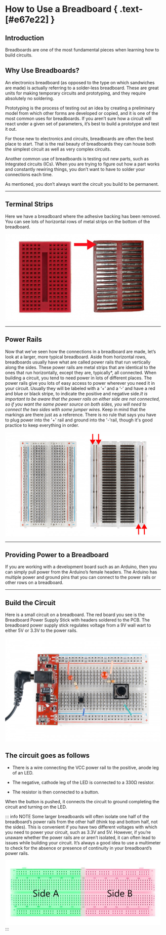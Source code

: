 # How to Use a Breadboard { .text-[#e67e22] }

## Introduction

Breadboards are one of the most fundamental pieces when learning how to build circuits.

## Why Use Breadboards?

An electronics breadboard (as opposed to the type on which sandwiches are made) is actually referring to a solder-less breadboard. These are great units for making temporary circuits and prototyping, and they require absolutely no soldering.

Prototyping is the process of testing out an idea by creating a preliminary model from which other forms are developed or copied, and it is one of the most common uses for breadboards. If you aren’t sure how a circuit will react under a given set of parameters, it’s best to build a prototype and test it out.

For those new to electronics and circuits, breadboards are often the best place to start. That is the real beauty of breadboards they can house both the simplest circuit as well as very complex circuits.

Another common use of breadboards is testing out new parts, such as Integrated circuits (ICs). When you are trying to figure out how a part works and constantly rewiring things, you don’t want to have to solder your connections each time.

As mentioned, you don’t always want the circuit you build to be permanent.

---

## Terminal Strips

Here we have a breadboard where the adhesive backing has been removed. You can see lots of horizontal rows of metal strips on the bottom of the breadboard.

![breadboard](../../assets/images/breadboard/breadboard6.jpg)

---

## Power Rails

Now that we’ve seen how the connections in a breadboard are made, let’s look at a larger, more typical breadboard. Aside from horizontal rows, breadboards usually have what are called power rails that run vertically along the sides. These power rails are metal strips that are identical to the ones that run horizontally, except they are, typically*, all connected. When building a circuit, you tend to need power in lots of different places. The power rails give you lots of easy access to power wherever you need it in your circuit. Usually they will be labeled with a ‘+’ and a ‘-’ and have a red and blue or black stripe, to indicate the positive and negative side.*It is important to be aware that the power rails on either side are not connected, so if you want the same power source on both sides, you will need to connect the two sides with some jumper wires.* Keep in mind that the markings are there just as a reference. There is no rule that says you have to plug power into the '+' rail and ground into the '-'rail, though it's good practice to keep everything in order.

![breadboard](../../assets/images/breadboard/breadboard3.jpg)

---

## Providing Power to a Breadboard

If you are working with a development board such as an Arduino, then you can simply pull power from the Arduino’s female headers. The Arduino has multiple power and ground pins that you can connect to the power rails or other rows on a breadboard.

---

## Build the Circuit

Here is a small circuit on a breadboard. The red board you see is the Breadboard Power Supply Stick with headers soldered to the PCB. The breadboard power supply stick regulates voltage from a 9V wall wart to either 5V or 3.3V to the power rails.

![breadboard ](../../assets/images/breadboard/breadboard5.jpg "Bread board photo")

## The circuit goes as follows

* There is a wire connecting the VCC power rail to the positive, anode leg of an LED.

* The negative, cathode leg of the LED is connected to a 330Ω resistor.

* The resistor is then connected to a button.

When the button is pushed, it connects the circuit to ground completing the circuit and turning on the LED.

::: info NOTE
Some larger breadboards will often isolate one half of the breadboard’s power rails from the other half (think top and bottom half, not the sides). This is convenient if you have two different voltages with which you need to power your circuit, such as 3.3V and 5V. However, if you’re unaware whether the power rails are or aren’t isolated, it can often lead to issues while building your circuit. It’s always a good idea to use a multimeter to check for the absence or presence of continuity in your breadboard’s power rails.

![A dual sided Bread board.](../../assets/images/breadboard/breadboard8.jpg "this shows a breadboard that is separated in the middle.")
:::
